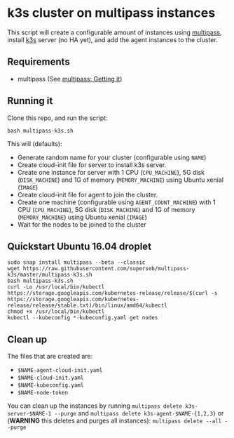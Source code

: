 # k3s cluster on multipass instances

This script will create a configurable amount of instances using [multipass](https://github.com/CanonicalLtd/multipass/), install [k3s](https://github.com/rancher/k3s) server (no HA yet), and add the agent instances to the cluster.

## Requirements

* multipass (See [multipass: Getting it](https://github.com/CanonicalLtd/multipass#getting-it))

## Running it

Clone this repo, and run the script:

```
bash multipass-k3s.sh
```

This will (defaults):

* Generate random name for your cluster (configurable using `NAME`)
* Create cloud-init file for server to install k3s server.
* Create one instance for server with 1 CPU (`CPU_MACHINE`), 5G disk (`DISK_MACHINE`) and 1G of memory (`MEMORY_MACHINE`) using Ubuntu xenial (`IMAGE`)
* Create cloud-init file for agent to join the cluster.
* Create one machine (configurable using `AGENT_COUNT_MACHINE`) with 1 CPU (`CPU_MACHINE`), 5G disk (`DISK_MACHINE`) and 1G of memory (`MEMORY_MACHINE`) using Ubuntu xenial (`IMAGE`)
* Wait for the nodes to be joined to the cluster


## Quickstart Ubuntu 16.04 droplet

```
sudo snap install multipass --beta --classic
wget https://raw.githubusercontent.com/superseb/multipass-k3s/master/multipass-k3s.sh
bash multipass-k3s.sh
curl -Lo /usr/local/bin/kubectl https://storage.googleapis.com/kubernetes-release/release/$(curl -s https://storage.googleapis.com/kubernetes-release/release/stable.txt)/bin/linux/amd64/kubectl
chmod +x /usr/local/bin/kubectl
kubectl --kubeconfig *-kubeconfig.yaml get nodes
```

## Clean up

The files that are created are:

* `$NAME-agent-cloud-init.yaml`
* `$NAME-cloud-init.yaml`
* `$NAME-kubeconfig.yaml`
* `$NAME-node-token`

You can clean up the instances by running `multipass delete k3s-server-$NAME-1 --purge` and `multipass delete k3s-agent-$NAME-{1,2,3}` or (**WARNING** this deletes and purges all instances): `multipass delete --all --purge`
